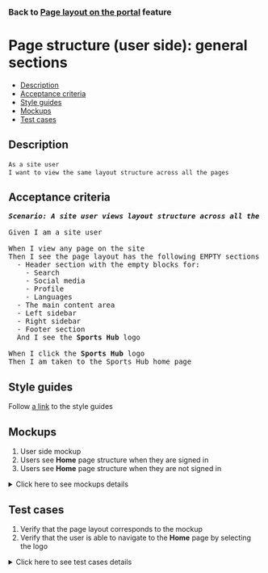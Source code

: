 ### Back to [Page layout on the portal](../../README.md) feature

# Page structure (user side): general sections

- [Description](#description)
- [Acceptance criteria](#acceptance-criteria)
- [Style guides](#style-guides)
- [Mockups](#mockups)
- [Test cases](#test-cases)

## Description

    As a site user
    I want to view the same layout structure across all the pages

## Acceptance criteria

<pre>
<b><i>Scenario: A site user views layout structure across all the pages</i></b>

Given I am a site user

When I view any page on the site
Then I see the page layout has the following EMPTY sections for:
  - Header section with the empty blocks for:
    - Search
    - Social media
    - Profile
    - Languages
  - The main content area
  - Left sidebar
  - Right sidebar
  - Footer section
  And I see the <b>Sports Hub</b> logo

When I click the <b>Sports Hub</b> logo
Then I am taken to the Sports Hub home page
</pre>

## Style guides

Follow [a link](https://www.figma.com/proto/0zkkf5WC77OSpvyD6YXpFE/Style-guides?page-id=0%3A1&node-id=19%3A5368&viewport=266%2C48%2C0.54&scaling=min-zoom&starting-point-node-id=19%3A5368) to the style guides

## Mockups

1. User side mockup
2. Users see <b>Home</b> page structure when they are signed in
3. Users see <b>Home</b> page structure when they are not signed in

<details>
  <summary>Click here to see mockups details</summary>

**1. User side mockup:**

![User side mockup](/web_application_features/project_layout/images/user_side_mockup.png)

**2. Users see Home page structure when they are signed in:**

![Users see Home page structure when they are signed in](/web_application_features/project_layout/images/home_page_logged_in_user.png)

**3. Users see Home page structure when they are not signed in:**

![Users see Home page structure when they are not signed in](/web_application_features/project_layout/images/home_page_logged_out_user.png)

</details>

## Test cases

1. Verify that the page layout corresponds to the mockup
2. Verify that the user is able to navigate to the <b>Home</b> page by selecting the logo

<details>
  <summary>Click here to see test cases details</summary>


### **#1. Verify that the page layout corresponds to the mockup**

|Preconditions|Steps|Expected result
------|-------|----------
|- Go to the Sports Hub home page|1) Log in with user account|1) View that the page layout corresponds to the mockup|

### **#2. Verify that the user is able to navigate to the Home page by selecting the logo**

|Preconditions|Steps|Expected result
------|-------|----------
|Go to the Sports Hub home page|1) Go to any page</br>2) In the upper-left corner of the page, select the logo|2) The user goes to the home page|

</details>
